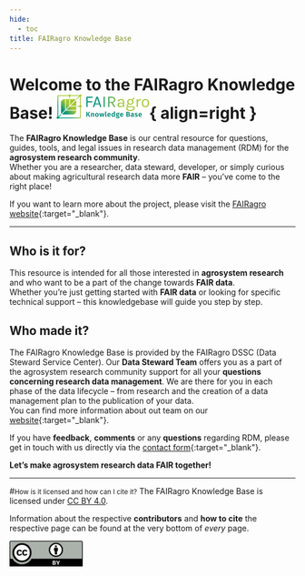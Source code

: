 ```yaml
---
hide:
  - toc
title: FAIRagro Knowledge Base
---
```


# Welcome to the FAIRagro Knowledge Base! ![Logo Knowledge Base](./assets/FAIRagro_Knowledgebase_Logo-v11.png){ align=right }

The **FAIRagro Knowledge Base** is our central resource for questions, guides, tools, and legal issues in research data management (RDM) for the **agrosystem research community**.  
Whether you are a researcher, data steward, developer, or simply curious about making agricultural research data more **FAIR** – you’ve come to the right place!

If you want to learn more about the project, please visit the [FAIRagro website](https://fairagro.net){:target="_blank"}.

---

## Who is it for?
This resource is intended for all those interested in **agrosystem research** and who want to be a part of the change towards **FAIR data**.  
Whether you’re just getting started with **FAIR data** or looking for specific technical support – this knowledgebase will guide you step by step.


## Who made it?
The FAIRagro Knowledge Base is provided by the FAIRagro DSSC (Data Steward Service Center).
Our **Data Steward Team** offers you as a part of the agrosystem research community support for all your **questions concerning research data management**.
We are there for you in each phase of the data lifecycle – from research and the creation of a data management plan to the publication of your data.  
You can find more information about out team on our [website](https://fairagro.net/en/helpdesk/){:target="_blank"}.

If you have **feedback**, **comments** or any **questions** regarding RDM, please get in touch with us directly via the [contact form](https://fairagro.net/en/helpdesk/#helpdesk-form){:target="_blank"}.

**Let’s make agrosystem research data FAIR together!**



---
#<small>How is it licensed and how can I cite it?</small>
The FAIRagro Knowledge Base is licensed under [CC BY 4.0](https://creativecommons.org/licenses/by/4.0/).

Information about the respective **contributors** and **how to cite** the respective page can be found at the very bottom of *every* page.

[![CC BY Logo](./images/cc-by.png)](https://creativecommons.org/licenses/by/4.0/)
